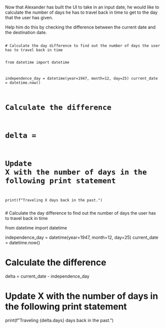 Now that Alexander has built the UI to take in an input date, he would like to calculate the number of days he has to travel back in time to get to the day that the user has given.

Help him do this by checking the difference between the current date and the destination date.

<codeblock language="python" type="exercise" testMode="fixedInput" cache="false">
<code>
# Calculate the day difference to find out the number of days the user has to travel back in time

from datetime import datetime

independence_day = datetime(year=1947, month=12, day=25)
current_date = datetime.now()

# Calculate the difference

# delta =

# Update X with the number of days in the following print statement

print(f"Traveling X days back in the past.")

</code>

<solution>
# Calculate the day difference to find out the number of days the user has to travel back in time

from datetime import datetime

independence_day = datetime(year=1947, month=12, day=25)
current_date = datetime.now()

# Calculate the difference

delta = current_date - independence_day

# Update X with the number of days in the following print statement

print(f"Traveling {delta.days} days back in the past.")

</solution>
</codeblock>
